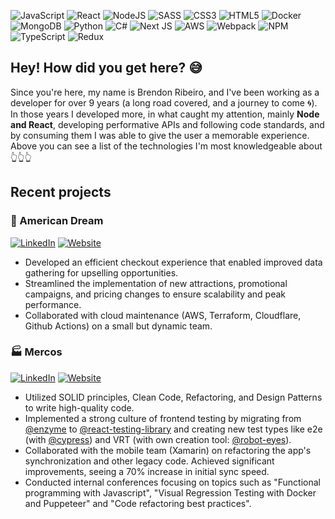 ![JavaScript](https://img.shields.io/badge/javascript-%23323330.svg?style=for-the-badge&logo=javascript&logoColor=%23F7DF1E)
![React](https://img.shields.io/badge/react-%2320232a.svg?style=for-the-badge&logo=react&logoColor=%2361DAFB)
![NodeJS](https://img.shields.io/badge/node.js-6DA55F?style=for-the-badge&logo=node.js&logoColor=white)
![SASS](https://img.shields.io/badge/SASS-hotpink.svg?style=for-the-badge&logo=SASS&logoColor=white)
![CSS3](https://img.shields.io/badge/css3-%231572B6.svg?style=for-the-badge&logo=css3&logoColor=white)
![HTML5](https://img.shields.io/badge/html5-%23E34F26.svg?style=for-the-badge&logo=html5&logoColor=white)
![Docker](https://img.shields.io/badge/docker-%230db7ed.svg?style=for-the-badge&logo=docker&logoColor=white)
![MongoDB](https://img.shields.io/badge/MongoDB-%234ea94b.svg?style=for-the-badge&logo=mongodb&logoColor=white)
![Python](https://img.shields.io/badge/python-3670A0?style=for-the-badge&logo=python&logoColor=ffdd54)
![C#](https://img.shields.io/badge/c%23-%23239120.svg?style=for-the-badge&logo=c-sharp&logoColor=white)
![Next JS](https://img.shields.io/badge/Next-black?style=for-the-badge&logo=next.js&logoColor=white)
![AWS](https://img.shields.io/badge/AWS-%23FF9900.svg?style=for-the-badge&logo=amazon-aws&logoColor=white)
![Webpack](https://img.shields.io/badge/webpack-%238DD6F9.svg?style=for-the-badge&logo=webpack&logoColor=black)
![NPM](https://img.shields.io/badge/NPM-%23CB3837.svg?style=for-the-badge&logo=npm&logoColor=white)
![TypeScript](https://img.shields.io/badge/typescript-%23007ACC.svg?style=for-the-badge&logo=typescript&logoColor=white)
![Redux](https://img.shields.io/badge/redux-%23593d88.svg?style=for-the-badge&logo=redux&logoColor=white)

## Hey! How did you get here? 😅
Since you're here, my name is Brendon Ribeiro, and I've been working as a developer for over 9 years (a long road covered, and a journey to come 🌀). In those years I developed more, in what caught my attention, mainly **Node and React**, developing performative APIs and following code standards, and by consuming them I was able to give the user a memorable experience. Above you can see a list of the technologies I'm most knowledgeable about 👆👆👆

## Recent projects
### 🎢 American Dream
[![LinkedIn](https://img.shields.io/badge/linkedin-%230077B5.svg?style=for-the-badge&logo=linkedin&logoColor=white)](https://www.linkedin.com/company/americandream)
[![Website](https://img.shields.io/badge/website-000000?style=for-the-badge&logo=About.me&logoColor=white)](http://americandream.com)

- Developed an efficient checkout experience that enabled improved data gathering for upselling opportunities.
- Streamlined the implementation of new attractions, promotional campaigns, and pricing changes to ensure scalability and peak performance.
- Collaborated with cloud maintenance (AWS, Terraform, Cloudflare, Github Actions) on a small but dynamic team.

### 🏭 Mercos
[![LinkedIn](https://img.shields.io/badge/linkedin-%230077B5.svg?style=for-the-badge&logo=linkedin&logoColor=white)](https://www.linkedin.com/company/mercos/)
[![Website](https://img.shields.io/badge/website-000000?style=for-the-badge&logo=About.me&logoColor=white)](https://mercos.com)

- Utilized SOLID principles, Clean Code, Refactoring, and Design Patterns to write high-quality code.
- Implemented a strong culture of frontend testing by migrating from [@enzyme](https://github.com/enzymejs/enzyme) to [@react-testing-library](https://github.com/testing-library/react-testing-library) and creating new test types like e2e (with [@cypress](https://github.com/cypress-io/cypress)) and VRT (with own creation tool: [@robot-eyes](https://github.com/mercos/robot-eyes)).
- Collaborated with the mobile team (Xamarin) on refactoring the app's synchronization and other legacy code. Achieved significant improvements, seeing a 70% increase in initial sync speed.
- Conducted internal conferences focusing on topics such as "Functional programming with Javascript", "Visual Regression Testing with Docker and Puppeteer" and "Code refactoring best practices".


<!--
**brendonbribeiro/brendonbribeiro** is a ✨ _special_ ✨ repository because its `README.md` (this file) appears on your GitHub profile.

Here are some ideas to get you started:

- 🔭 I’m currently working on ...
- 🌱 I’m currently learning ...
- 👯 I’m looking to collaborate on ...
- 🤔 I’m looking for help with ...
- 💬 Ask me about ...
- 📫 How to reach me: ...
- 😄 Pronouns: ...
- ⚡ Fun fact: ...
-->
